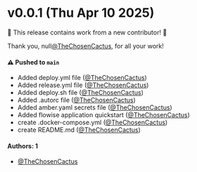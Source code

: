 # v0.0.1 (Thu Apr 10 2025)

:tada: This release contains work from a new contributor! :tada:

Thank you, null[@TheChosenCactus](https://github.com/TheChosenCactus), for all your work!

#### ⚠️ Pushed to `main`

- Added deploy.yml file ([@TheChosenCactus](https://github.com/TheChosenCactus))
- Added release.yml file ([@TheChosenCactus](https://github.com/TheChosenCactus))
- Added deploy.sh file ([@TheChosenCactus](https://github.com/TheChosenCactus))
- Added .autorc file ([@TheChosenCactus](https://github.com/TheChosenCactus))
- Added amber.yaml secrets file ([@TheChosenCactus](https://github.com/TheChosenCactus))
- Added flowise application quickstart ([@TheChosenCactus](https://github.com/TheChosenCactus))
- create .docker-compose.yml ([@TheChosenCactus](https://github.com/TheChosenCactus))
- create README.md ([@TheChosenCactus](https://github.com/TheChosenCactus))

#### Authors: 1

- [@TheChosenCactus](https://github.com/TheChosenCactus)
